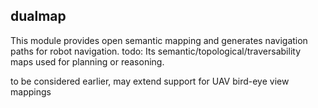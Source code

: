 ## dualmap

This module provides open semantic mapping and generates navigation paths for robot navigation.
todo: Its semantic/topological/traversability maps used for planning or reasoning.


to be considered earlier, may extend support for UAV bird-eye view mappings